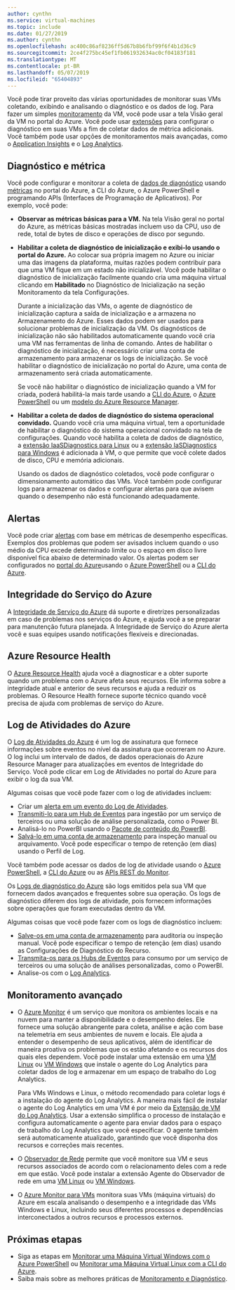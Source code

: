 ```yaml
---
author: cynthn
ms.service: virtual-machines
ms.topic: include
ms.date: 01/27/2019
ms.author: cynthn
ms.openlocfilehash: ac400c86af8236ff5d67b8b6fbf99f6f4b1d36c9
ms.sourcegitcommit: 2ce4f275bc45ef1fb061932634ac0cf04183f181
ms.translationtype: MT
ms.contentlocale: pt-BR
ms.lasthandoff: 05/07/2019
ms.locfileid: "65404893"
---
```

Você pode tirar proveito das várias oportunidades de monitorar suas VMs coletando, exibindo e analisando o diagnóstico e os dados de log. Para fazer um simples [monitoramento](../articles/azure-monitor/overview.md) da VM, você pode usar a tela Visão geral da VM no portal do Azure. Você pode usar [extensões](../articles/virtual-machines/windows/extensions-features.md) para configurar o diagnóstico em suas VMs a fim de coletar dados de métrica adicionais. Você também pode usar opções de monitoramentos mais avançadas, como o [Application Insights](../articles/azure-monitor/app/app-insights-overview.md) e o [Log Analytics](../articles/azure-monitor/log-query/log-query-overview.md).

## <a name="diagnostics-and-metrics"></a>Diagnóstico e métrica 

Você pode configurar e monitorar a coleta de [dados de diagnóstico](https://docs.microsoft.com/cli/azure/vm/diagnostics) usando [métricas](../articles/monitoring-and-diagnostics/monitoring-overview-metrics.md) no portal do Azure, a CLI do Azure, o Azure PowerShell e programando APIs (Interfaces de Programação de Aplicativos). Por exemplo, você pode:

- **Observar as métricas básicas para a VM.** Na tela Visão geral no portal do Azure, as métricas básicas mostradas incluem uso da CPU, uso de rede, total de bytes de disco e operações de disco por segundo.

- **Habilitar a coleta de diagnóstico de inicialização e exibi-lo usando o portal do Azure.** Ao colocar sua própria imagem no Azure ou iniciar uma das imagens da plataforma, muitas razões podem contribuir para que uma VM fique em um estado não inicializável. Você pode habilitar o diagnóstico de inicialização facilmente quando cria uma máquina virtual clicando em **Habilitado** no Diagnóstico de Inicialização na seção Monitoramento da tela Configurações.

    Durante a inicialização das VMs, o agente de diagnóstico de inicialização captura a saída de inicialização e a armazena no Armazenamento do Azure. Esses dados podem ser usados para solucionar problemas de inicialização da VM. Os diagnósticos de inicialização não são habilitados automaticamente quando você cria uma VM nas ferramentas de linha de comando. Antes de habilitar o diagnóstico de inicialização, é necessário criar uma conta de armazenamento para armazenar os logs de inicialização. Se você habilitar o diagnóstico de inicialização no portal do Azure, uma conta de armazenamento será criada automaticamente.

    Se você não habilitar o diagnóstico de inicialização quando a VM for criada, poderá habilitá-la mais tarde usando a [CLI do Azure](https://docs.microsoft.com/cli/azure/vm/boot-diagnostics), o [Azure PowerShell](https://docs.microsoft.com/powershell/module/az.compute/set-azvmbootdiagnostic) ou um [modelo do Azure Resource Manager](../articles/virtual-machines/windows/extensions-diagnostics-template.md).

- **Habilitar a coleta de dados de diagnóstico do sistema operacional convidado.** Quando você cria uma máquina virtual, tem a oportunidade de habilitar o diagnóstico do sistema operacional convidado na tela de configurações. Quando você habilita a coleta de dados de diagnóstico, a [extensão IaaSDiagnostics para Linux](../articles/virtual-machines/linux/diagnostic-extension.md) ou a [extensão IaSDiagnostics para Windows](../articles/virtual-machines/windows/ps-extensions-diagnostics.md) é adicionada à VM, o que permite que você colete dados de disco, CPU e memória adicionais.

    Usando os dados de diagnóstico coletados, você pode configurar o dimensionamento automático das VMs. Você também pode configurar logs para armazenar os dados e configurar alertas para que avisem quando o desempenho não está funcionando adequadamente.

## <a name="alerts"></a>Alertas

Você pode criar [alertas](../articles/azure-monitor/platform/alerts-overview.md) com base em métricas de desempenho específicas. Exemplos dos problemas que podem ser avisados incluem quando o uso médio da CPU excede determinado limite ou o espaço em disco livre disponível fica abaixo de determinado valor. Os alertas podem ser configurados no [portal do Azure](../articles/azure-monitor/platform/alerts-classic-portal.md)usando o [Azure PowerShell](../articles/azure-monitor/platform/alerts-classic-portal.md#with-powershell) ou a [CLI do Azure](../articles/azure-monitor/platform/alerts-classic-portal.md#with-azure-cli).

## <a name="azure-service-health"></a>Integridade do Serviço do Azure

A [Integridade de Serviço do Azure](../articles/service-health/service-health-overview.md) dá suporte e diretrizes personalizadas em caso de problemas nos serviços do Azure, e ajuda você a se preparar para manutenção futura planejada. A Integridade de Serviço do Azure alerta você e suas equipes usando notificações flexíveis e direcionadas.

## <a name="azure-resource-health"></a>Azure Resource Health

O [Azure Resource Health](../articles/service-health/resource-health-overview.md) ajuda você a diagnosticar e a obter suporte quando um problema com o Azure afeta seus recursos. Ele informa sobre a integridade atual e anterior de seus recursos e ajuda a reduzir os problemas. O Resource Health fornece suporte técnico quando você precisa de ajuda com problemas de serviço do Azure.

## <a name="azure-activity-log"></a>Log de Atividades do Azure

O [Log de Atividades do Azure](../articles/azure-monitor/platform/activity-logs-overview.md) é um log de assinatura que fornece informações sobre eventos no nível da assinatura que ocorreram no Azure. O log inclui um intervalo de dados, de dados operacionais do Azure Resource Manager para atualizações em eventos de Integridade do Serviço. Você pode clicar em Log de Atividades no portal do Azure para exibir o log da sua VM.

Algumas coisas que você pode fazer com o log de atividades incluem:

- Criar um [alerta em um evento do Log de Atividades](../articles/azure-monitor/platform/activity-logs-overview.md).
- [Transmiti-lo para um Hub de Eventos](../articles/azure-monitor/platform/activity-logs-stream-event-hubs.md) para ingestão por um serviço de terceiros ou uma solução de análise personalizada, como o Power BI.
- Analisá-lo no PowerBI usando o [Pacote de conteúdo do PowerBI](https://powerbi.microsoft.com/documentation/powerbi-content-pack-azure-audit-logs/).
- [Salvá-lo em uma conta de armazenamento](../articles/azure-monitor/platform/archive-activity-log.md) para inspeção manual ou arquivamento. Você pode especificar o tempo de retenção (em dias) usando o Perfil de Log.

Você também pode acessar os dados de log de atividade usando o [Azure PowerShell](https://docs.microsoft.com/powershell/module/azurerm.insights/), a [CLI do Azure](https://docs.microsoft.com/cli/azure/monitor) ou as [APIs REST do Monitor](https://docs.microsoft.com/rest/api/monitor/).

Os [Logs de diagnóstico do Azure](../articles/azure-monitor/platform/diagnostic-logs-overview.md) são logs emitidos pela sua VM que fornecem dados avançados e frequentes sobre sua operação. Os logs de diagnóstico diferem dos logs de atividade, pois fornecem informações sobre operações que foram executadas dentro da VM.

Algumas coisas que você pode fazer com os logs de diagnóstico incluem:

- [Salve-os em uma conta de armazenamento](../articles/azure-monitor/platform/archive-diagnostic-logs.md) para auditoria ou inspeção manual. Você pode especificar o tempo de retenção (em dias) usando as Configurações de Diagnóstico do Recurso.
- [Transmita-os para os Hubs de Eventos](../articles/azure-monitor/platform/diagnostic-logs-stream-event-hubs.md) para consumo por um serviço de terceiros ou uma solução de análises personalizadas, como o PowerBI.
- Analise-os com o [Log Analytics](../articles/log-analytics/log-analytics-azure-storage.md).

## <a name="advanced-monitoring"></a>Monitoramento avançado

- O [Azure Monitor](../articles/azure-monitor/overview.md) é um serviço que monitora os ambientes locais e na nuvem para manter a disponibilidade e o desempenho deles. Ele fornece uma solução abrangente para coleta, análise e ação com base na telemetria em seus ambientes de nuvem e locais. Ele ajuda a entender o desempenho de seus aplicativos, além de identificar de maneira proativa os problemas que os estão afetando e os recursos dos quais eles dependem. Você pode instalar uma extensão em uma [VM Linux](../articles/virtual-machines/linux/extensions-oms.md) ou [VM Windows](../articles/virtual-machines/windows/extensions-oms.md) que instale o agente do Log Analytics para coletar dados de log e armazenar em um espaço de trabalho do Log Analytics.

    Para VMs Windows e Linux, o método recomendado para coletar logs é a instalação do agente do Log Analytics. A maneira mais fácil de instalar o agente do Log Analytics em uma VM é por meio da [Extensão de VM do Log Analytics](../articles/log-analytics/log-analytics-azure-vm-extension.md). Usar a extensão simplifica o processo de instalação e configura automaticamente o agente para enviar dados para o espaço de trabalho do Log Analytics que você especificar. O agente também será automaticamente atualizado, garantindo que você disponha dos recursos e correções mais recentes.

- O [Observador de Rede](../articles/network-watcher/network-watcher-monitoring-overview.md) permite que você monitore sua VM e seus recursos associados de acordo com o relacionamento deles com a rede em que estão. Você pode instalar a extensão Agente do Observador de rede em uma [VM Linux](../articles/virtual-machines/linux/extensions-nwa.md) ou [VM Windows](../articles/virtual-machines/windows/extensions-nwa.md).

- O [Azure Monitor para VMs](../articles/azure-monitor/insights/vminsights-overview.md) monitora suas VMs (máquina virtuais) do Azure em escala analisando o desempenho e a integridade das VMs Windows e Linux, incluindo seus diferentes processos e dependências interconectados a outros recursos e processos externos. 

## <a name="next-steps"></a>Próximas etapas
- Siga as etapas em [Monitorar uma Máquina Virtual Windows com o Azure PowerShell](../articles/virtual-machines/windows/tutorial-monitoring.md) ou [Monitorar uma Máquina Virtual Linux com a CLI do Azure](../articles/virtual-machines/linux/tutorial-monitoring.md).
- Saiba mais sobre as melhores práticas de [Monitoramento e Diagnóstico](https://docs.microsoft.com/azure/architecture/best-practices/monitoring).
